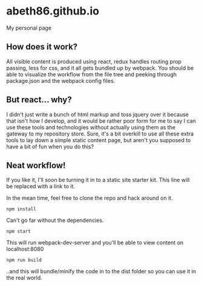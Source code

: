 # abeth86.github.io
My personal page

## How does it work?
All visible content is produced using react, redux handles routing prop passing, less for css, and it all gets bundled up by webpack.  You should be able to visualize the workflow from the file tree and peeking through package.json and the webpack config files.

## But react... why?
I didn't just write a bunch of html markup and toss jquery over it because that isn't how I develop, and it would be rather poor form for me to say I can use these tools and technologies without actually using them as the gateway to my repository store.  Sure, it's a bit overkill to use all these extra tools to lay down a simple static content page, but aren't you supposed to have a bit of fun when you do this?

## Neat workflow!
If you like it, I'll soon be turning it in to a static site starter kit.  This line will be replaced with a link to it.

In the mean time, feel free to clone the repo and hack around on it.
```
npm install
```
Can't go far without the dependencies.
```
npm start
```
This will run webpack-dev-server and you'll be able to view content on localhost:8080
```
npm run build
```
..and this will bundle/minify the code in to the dist folder so you can use it in the real world.

